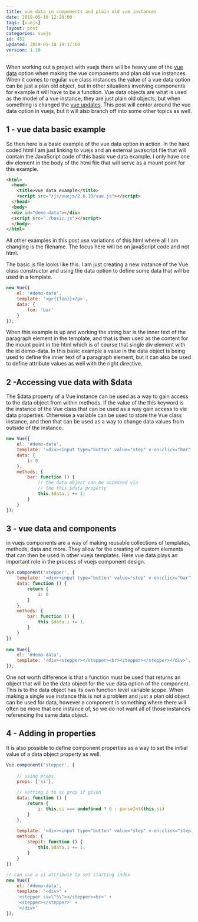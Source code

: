 ```yaml
---
title: vue data in components and plain old vue instances
date: 2019-05-18 12:28:00
tags: [vuejs]
layout: post
categories: vuejs
id: 452
updated: 2019-05-18 19:17:00
version: 1.10
---
```


When working out a project with vuejs there will be heavy use of the [vue data](https://vuejs.org/v2/api/#data) option when making the vue components and plan old vue instances. When it comes to regular vue class instances the value of a vue data option can be just a plan old object, but in other situations involving components for example it will have to be a function. Vue data objects are what is used as the model of a vue instance, they are just plain old objects, but when something is changed the [vue updates](https://vuejs.org/v2/guide/reactivity.html). This post will center around the vue data option in vuejs, but it will also branch off into some other topics as well.

<!-- more -->

## 1 - vue data basic example

So then here is a basic example of the vue data option in action. In the hard coded html I am just linking to vuejs and an external javascript file that will contain the JavaScript code of this basic vue data example. I only have one div element in the body of the html file that will serve as a mount point for this example.

```html
<html>
  <head>
    <title>vue data example</title>
    <script src="/js/vuejs/2.6.10/vue.js"></script>
  </head>
  <body>
  <div id="demo-data"></div>
  <script src="./basic.js"></script>
  </body>
</html>
```

All other examples in this post use variations of this html where all I am changing is the filename. The focus here will be on javaScript code and not html.

The basic.js file looks like this. I am just creating a new instance of the Vue class constructor and using the data option to define some data that will be used in a template.

```js
new Vue({
    el: '#demo-data',
    template: '<p>{{foo}}</p>',
    data: {
        foo: 'bar'
    }
});
```

When this example is up and working the string bar is the inner text of the paragraph element in the template, and that is then used as the content for the mount point in the html which is of course that single div element with the id demo-data. In this basic example a value in the data object is being used to define the inner text of a paragraph element, but it can also be used to define attribute values as well with the right directive.

## 2 -Accessing vue data with $data

The $data property of a Vue instance can be used as a way to gain access to the data object from within methods. If the value of the this keyword is the instance of the Vue class that can be used as a way gain access to vie data properties. Otherwise a variable can be used to store the Vue class instance, and then that can be used as a way to change data values from outside of the instance.

```js
new Vue({
    el: '#demo-data',
    template: '<div><input type="button" value="step" v-on:click="bar" ><span> i: {{ i }}</span></div>',
    data: {
        i: 0
    },
    methods: {
        bar: function () {
            // the data object can be accessed via
            // the this.$data property
            this.$data.i += 1;
        }
    }
});

```

## 3 - vue data and components

in vuejs components are a way of making reusable collections of templates, methods, data and more. They allow for the creating of custom elements that can then be used in other vuejs templates. Here vue data plays an important role in the process of vuejs component design.

```js
Vue.component('stepper', {
    template: '<div><input type="button" value="step" v-on:click="bar" ><span> i: {{ i }}</span><slot></slot></div>',
    data: function () {
        return {
            i: 0
        }
    },
    methods: {
        bar: function () {
            this.$data.i += 1;
        }
    }
})
 
new Vue({
    el: '#demo-data',
    template: '<div><stepper></stepper><br><stepper></stepper></div>',
});
```

One not worth difference is that a function must be used that returns an object that will be the data object for the vue data option of the component. This is to the data object has its own function level variable scope. When making a single vue instance this is not a problem and just a plan old object can be used for data, however a component is something where there will often be more that one instance of, so we do not want all of those instances referencing the same data object.

## 4 - Adding in properties

It is also possible to define component properties as a way to set the initial value of a data object property as well.

```js
Vue.component('stepper', {
 
    // using props
    props: ['si'],
 
    // setting i to si prop if given
    data: function () {
        return {
            i: this.si === undefined ? 0 : parseInt(this.si)
        }
    },
 
    template: '<div><input type="button" value="step" v-on:click="stepit" ><span> {{i}} </span></div>',
    methods: {
        stepit: function () {
            this.$data.i += 1;
        }
    }
})
 
// can use a si attribute to set starting index
new Vue({
    el: '#demo-data',
    template: '<div>' +
    '<stepper si=\"5\"></stepper><br>' +
    '<stepper></stepper>' +
    '</div>'
});
```
